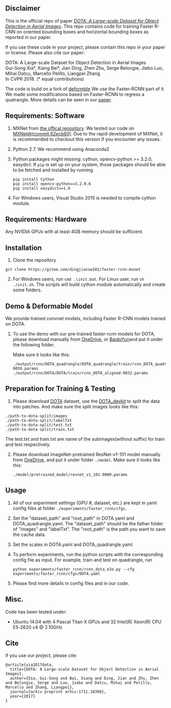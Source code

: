 ## Disclaimer
This is the official repo of paper [_DOTA: A Large-scale Dataset for Object Detection in Aerial Images_](https://arxiv.org/abs/1711.10398). This repo contains code for training Faster R-CNN on oriented bounding boxes and horizontal bounding boxes as reported in our paper.

If you use these code in your project, please contain this repo in your paper or license. Please also cite our paper:

DOTA: A Large-scale Dataset for Object Detection in Aerial Images  
Gui-Song Xia\*, Xiang Bai\*, Jian Ding, Zhen Zhu, Serge Belongie, Jiebo Luo, Mihai Datcu, Marcello Pelillo, Liangpei Zhang  
In CVPR 2018. (* equal contributions)

The code is build on a fork of [deformble](https://github.com/msracver/Deformable-ConvNets) 
We use the Faster-RCNN part of it. We made some modifications based on Faster-RCNN to regress a quatrangle. More details can be seen in our [paper](https://arxiv.org/abs/1711.10398).

## Requirements: Software

1. MXNet from [the offical repository](https://github.com/dmlc/mxnet). We tested our code on [MXNet@(commit 62ecb60)](https://github.com/dmlc/mxnet/tree/62ecb60). Due to the rapid development of MXNet, it is recommended to checkout this version if you encounter any issues. 

2. Python 2.7. We recommend using Anaconda2

3. Python packages might missing: cython, opencv-python >= 3.2.0, easydict. If `pip` is set up on your system, those packages should be able to be fetched and installed by running
	```
	pip install Cython
	pip install opencv-python==3.2.0.6
	pip install easydict==1.6
	```
4. For Windows users, Visual Studio 2015 is needed to compile cython module.


## Requirements: Hardware

Any NVIDIA GPUs with at least 4GB memory should be sufficient. 

## Installation

1. Clone the repository
~~~
git clone https://gitee.com/dingjiansw101/faster-rcnn-mxnet
~~~
2. For Windows users, run ``cmd .\init.bat``. For Linux user, run `sh ./init.sh`. The scripts will build cython module automatically and create some folders.

## Demo & Deformable Model

We provide trained convnet models, including Faster R-CNN models trained on DOTA.

1. To use the demo with our pre-trained faster-rcnn models for DOTA, please download manually from [OneDrive](https://drive.google.com/open?id=1b6P-UMaBBpMPlcgvc38dMToPAa_Gyu6F), or [BaiduYun](https://pan.baidu.com/s/1YuB5ib7O-Ori1ZpiGf8Egw)and put it under the following folder.

	Make sure it looks like this:
	```
    ./output/rcnn/DOTA_quadrangle/DOTA_quadrangle/train/rcnn_DOTA_quadrangle-0059.params
	./output/rcnn/DOTA/DOTA/train/rcnn_DOTA_aligned-0032.params
	```


## Preparation for Training & Testing

<!-- For R-FCN/Faster R-CNN\: -->

1. Please download [DOTA](https://captain-whu.github.io/DOTA/dataset.html) dataset, use the [DOTA_devkit](https://github.com/CAPTAIN-WHU/DOTA_devkit) to split the data into patches. And make sure the split images looks like this:
```
./path-to-dota-split/images
./path-to-dota-split/labelTxt
./path-to-dota-split/test.txt
./path-to-dota-split/train.txt
```
The test.txt and train.txt are name of the subimages(without suffix) for train and test respectively.


2. Please download ImageNet-pretrained ResNet-v1-101 model manually from [OneDrive](https://1drv.ms/u/s!Am-5JzdW2XHzhqMEtxf1Ciym8uZ8sg), and put it under folder `./model`. Make sure it looks like this:
	```
	./model/pretrained_model/resnet_v1_101-0000.params
	```

## Usage

1. All of our experiment settings (GPU #, dataset, etc.) are kept in yaml config files at folder  `./experiments/faster_rcnn/cfgs`.

2. Set the "dataset_path" and "root_path" in DOTA.yaml and DOTA_quadrangle.yaml. The "dataset_path" should be the father folder of "images" and "labelTxt". The "root_path" is the path you want to save the cache data.

3. Set the scales in DOTA.yaml and DOTA_quadrangle.yaml.

3. To perform experiments, run the python scripts with the corresponding config file as input. For example, train and test on quadrangle, run
    ```
	python experiments/faster_rcnn/rcnn_dota_e2e.py --cfg experiments/faster_rcnn/cfgs/DOTA.yaml
    ```
    <!-- A cache folder would be created automatically to save the model and the log under `output/rfcn_dcn_coco/`. -->
4. Please find more details in config files and in our code.

## Misc.

Code has been tested under:
<!-- 
- Ubuntu 14.04 with a Maxwell Titan X GPU and Intel Xeon CPU E5-2620 v2 @ 2.10GHz -->
- Ubuntu 14.04 with 4 Pascal Titan X GPUs and 32  Intel(R) Xeon(R) CPU E5-2620 v4 @ 2.10GHz
<!-- - Windows Server 2012 R2 with 8 K40 GPUs and Intel Xeon CPU E5-2650 v2 @ 2.60GHz
- Windows Server 2012 R2 with 4 Pascal Titan X GPUs and Intel Xeon CPU E5-2650 v4 @ 2.30GHz -->

## Cite

If you use our project, please cite:
```
@article{xia2017dota,
  title={DOTA: A Large-scale Dataset for Object Detection in Aerial Images},
  author={Xia, Gui-Song and Bai, Xiang and Ding, Jian and Zhu, Zhen and Belongie, Serge and Luo, Jiebo and Datcu, Mihai and Pelillo, Marcello and Zhang, Liangpei},
  journal={arXiv preprint arXiv:1711.10398},
  year={2017}
}
```


